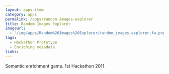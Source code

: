 ```yaml
---
layout: apps-item
category: apps
permalink: /apps/random-images-explorer
title: Random Images Explorer
imageurl:
  - "/img/apps/Random%20Images%20Explorer/random_images_explorer.fw.png"
tags:
  - Hackathon Prototype
  - Enriching metadata
links:
---
```


Semantic enrichment game. 1st Hackathon 2011.
